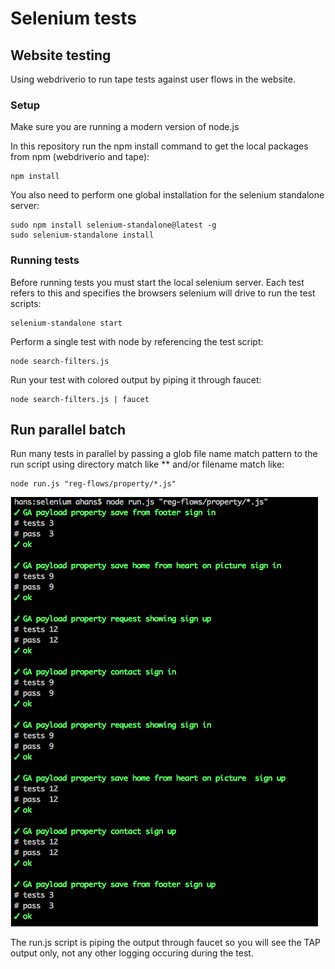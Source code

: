 # Selenium tests

## Website testing

Using webdriverio to run tape tests against user flows in the website.

### Setup

Make sure you are running a modern version of node.js

In this repository run the npm install command to get the local packages from npm (webdriverio and tape):

```
npm install
```

You also need to perform one global installation for the selenium standalone server:

```
sudo npm install selenium-standalone@latest -g
sudo selenium-standalone install
```


### Running tests

Before running tests you must start the local selenium server. Each test refers to this and specifies the browsers selenium will drive to run the test scripts:

```
selenium-standalone start
```

Perform a single test with node by referencing the test script:

```
node search-filters.js
```

Run your test with colored output by piping it through faucet:

```
node search-filters.js | faucet
```

## Run parallel batch

Run many tests in parallel by passing a glob file name match pattern to the run script using directory match like ** and/or filename match like:

```
node run.js "reg-flows/property/*.js"
```

![Passing tests screenshot](includes/screenshot-passing-tests.png)

The run.js script is piping the output through faucet so you will see the TAP output only, not any other logging occuring during the test.
